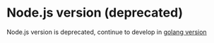 # Node.js version (deprecated)

Node.js version is deprecated, continue to develop in [golang version](../go/README.md)